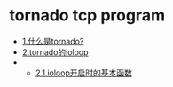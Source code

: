 # tornado tcp program

* [1.什么是tornado?](chapter1.md)
* [2.tornado的ioloop](chapter2.md)
* * [2.1.ioloop开启时的基本函数](chapter2-1.md)
